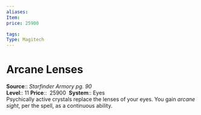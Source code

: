 ```yaml
---
aliases: 
Item:
price: 25900

tags: 
Type: Magitech
---
```


# Arcane Lenses

**Source**:: _Starfinder Armory pg. 90_  
**Level**:: 11
**Price**::  25900 
**System**:: Eyes  
Psychically active crystals replace the lenses of your eyes. You gain _arcane sight_, per the spell, as a continuous ability.
